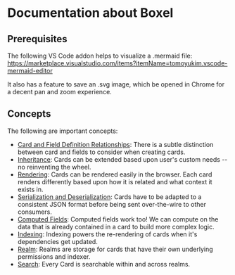 
# Documentation about Boxel

## Prerequisites

The following VS Code addon helps to visualize a .mermaid file: https://marketplace.visualstudio.com/items?itemName=tomoyukim.vscode-mermaid-editor

It also has a feature to save an .svg image, which be opened in Chrome for a decent pan and zoom experience.

## Concepts

The following are important concepts: 

- [Card and Field Definition Relationships](card-def-field-def-relationships.md): There is a subtle distinction between card and fields to consider when creating cards. 
- [Inheritance](card-inheritance.md): Cards can be extended based upon user's custom needs -- no reinventing the wheel.  
- [Rendering](card-rendering.md): Cards can be rendered easily in the browser. Each card renders differently based upon how it is related and what context it exists in.  
- [Serialization and Deserialization](card-serialization-deserialization.md): Cards have to be adapted to a consistent JSON format before being sent over-the-wire to other consumers.
- [Computed Fields](computed-fields.md): Computed fields work too! We can compute on the data that is already contained in a card to build more complex logic.   
- [Indexing](indexing.md): Indexing powers the re-rendering of cards when it's dependencies get updated. 
- [Realm](realm.md): Realms are storage for cards that have their own underlying permissions and indexer.
- [Search](search.md): Every Card is searchable within and across realms.